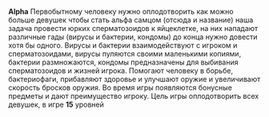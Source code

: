 **Alpha**
	Первобытному человеку нужно оплодотворить как можно больше девушек чтобы стать альфа самцом (отсюда и название) наша задача провести юрких сперматозоидов к яйцеклетке, на них нападают различные гады (вирусы и бактерии, кондомы) до конца нужно довести хотя бы одного. 
	Вирусы и бактерии взаимодействуют с игроком и сперматозоидами, вирусы пуляются своими маленькими копиями, бактерии размножаются, кондомы предназначены для выбивания сперматозоидов и жизней игрока. 
	Помогают человеку в борьбе, бактериофаги, прибавляют здоровье и улучшают оружие и увеличивают скорость бросков оружия. Во время игры появляются бонусные предметы и дают преимущество игроку. 
Цель игры оплодотворить всех девушек, в игре **15** уровней

